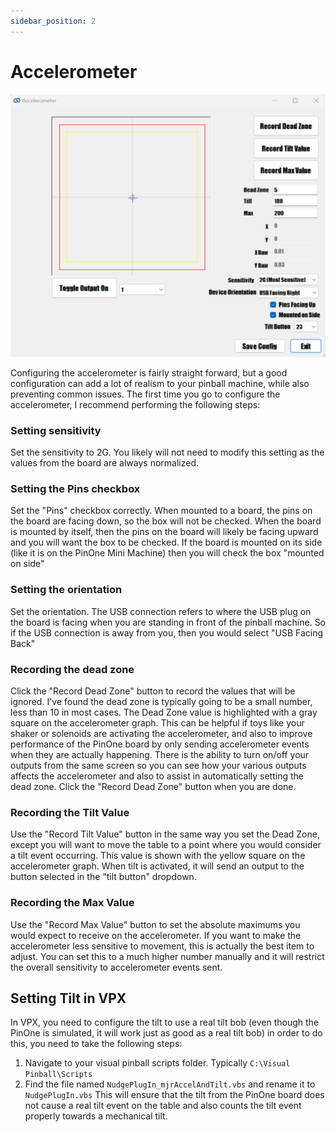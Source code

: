 ```yaml
---
sidebar_position: 2
---
```


# Accelerometer

![image](./img/accelerometer.png)

Configuring the accelerometer is fairly straight forward, but a good configuration can add a lot of realism to your pinball machine, while also preventing common issues. The first time you go to configure the accelerometer, I recommend performing the following steps:

### Setting sensitivity

Set the sensitivity to 2G. You likely will not need to modify this setting as the values from the board are always normalized.

### Setting the Pins checkbox

Set the "Pins" checkbox correctly. When mounted to a board, the pins on the board are facing down, so the box will not be checked. When the board is mounted by itself, then the pins on the board will likely be facing upward and you will want the box to be checked.
If the board is mounted on its side (like it is on the PinOne Mini Machine) then you will check the box "mounted on side"

### Setting the orientation

Set the orientation. The USB connection refers to where the USB plug on the board is facing when you are standing in front of the pinball machine. So if the USB connection is away from you, then you would select "USB Facing Back"

### Recording the dead zone

Click the "Record Dead Zone" button to record the values that will be ignored. I've found the dead zone is typically going to be a small number, less than 10 in most cases. The Dead Zone value is highlighted with a gray square on the accelerometer graph. This can be helpful if toys like your shaker or solenoids are activating the accelerometer, and also to improve performance of the PinOne board by only sending accelerometer events when they are actually happening. There is the ability to turn on/off your outputs from the same screen so you can see how your various outputs affects the accelerometer and also to assist in automatically setting the dead zone. Click the "Record Dead Zone" button when you are done.

### Recording the Tilt Value

Use the "Record Tilt Value" button in the same way you set the Dead Zone, except you will want to move the table to a point where you would consider a tilt event occurring. This value is shown with the yellow square on the accelerometer graph. When tilt is activated, it will send an output to the button selected in the "tilt button" dropdown.

### Recording the Max Value

Use the "Record Max Value" button to set the absolute maximums you would expect to receive on the accelerometer. If you want to make the accelerometer less sensitive to movement, this is actually the best item to adjust. You can set this to a much higher number manually and it will restrict the overall sensitivity to accelerometer events sent.

## Setting Tilt in VPX

In VPX, you need to configure the tilt to use a real tilt bob (even though the PinOne is simulated, it will work just as good as a real tilt bob) in order to do this, you need to take the following steps:

1. Navigate to your visual pinball scripts folder. Typically `C:\Visual Pinball\Scripts`
2. Find the file named `NudgePlugIn_mjrAccelAndTilt.vbs` and rename it to `NudgePlugIn.vbs` This will ensure that the tilt from the PinOne board does not cause a real tilt event on the table and also counts the tilt event properly towards a mechanical tilt. 